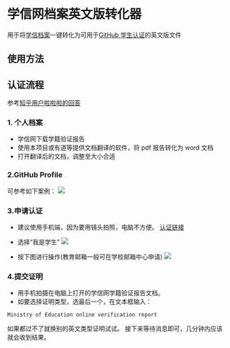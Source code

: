 # 学信网档案英文版转化器

用于将[学信档案](https://my.chsi.com.cn/archive/bab/index.action)一键转化为可用于[GitHub 学生认证](https://education.github.com/discount_requests/application)的英文版文件

## 使用方法



## 认证流程

参考[知乎用户啦啦啦的回答](https://zhuanlan.zhihu.com/p/618772237)

### 1. 个人档案

- 学信网下载学籍验证报告
- 使用本项目或有道等提供文档翻译的软件，将 pdf 报告转化为 word 文档
- 打开翻译后的文档，调整至大小合适

### 2.GitHub Profile

可参考如下案例：
<img src="https://thatwebsite.oss-cn-hongkong.aliyuncs.com/ez4stu_doc.png">

### 3.申请认证

- 建议使用手机端，因为要用镜头拍照，电脑不方便。
  [认证链接](https://education.github.com/discount_requests/application)

- 选择“我是学生”
  <img src="https://thatwebsite.oss-cn-hongkong.aliyuncs.com/doc_1.jpg">

- 按下图进行操作(教育邮箱一般可在学校邮箱中心申请)
  <img src="https://thatwebsite.oss-cn-hongkong.aliyuncs.com/doc_2.png">

### 4.提交证明

- 用手机拍摄在电脑上打开的学信网学籍验证报告文档。
- 如要选择证明类型，选最后一个，在文本框输入：

```
Ministry of Education online verification report
```

如果都过不了就换别的英文类型证明试试。
接下来等待消息即可，几分钟内应该就会收到结果。
